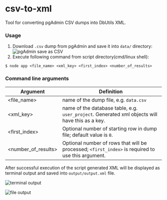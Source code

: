 # csv-to-xml

Tool for converting pgAdmin CSV dumps into DbUtils XML.

### Usage

1. Download `.csv` dump from pgAdmin and save it into `data/` directory:
   ![pgAdmin save as CSV](https://image.prntscr.com/image/t4AFYGlBSHCr52ubyWgGWQ.png 'pgAdmin save as CSV')
2. Execute following command from script directory(cmd/linux shell):

```
$ node app <file_name> <xml_key> <first_index> <number_of_results>
```

### Command line arguments

| Argument            | Definition                                                                                        |
| ------------------- | ------------------------------------------------------------------------------------------------- |
| <file_name>         | name of the dump file, e.g. `data.csv`                                                            |
| <xml_key>           | name of the database table, e.g. `user_project`. Generated xml objects will have this as a key.   |
| <first_index>       | Optional number of starting row in dump file; default value is `0`.                               |
| <number_of_results> | Optional number of rows that will be processed; `<first_index>` is required to use this argument. |

After successful execution of the script generated XML will be displayed as terminal output and saved into `output/output.xml` file.

![terminal output](https://image.prntscr.com/image/IZleOzE1RY6Oo9tFK6k65g.png 'terminal output')

![file output](https://image.prntscr.com/image/SY3wtFy3QbenVCpFreXqIg.png 'file output')
